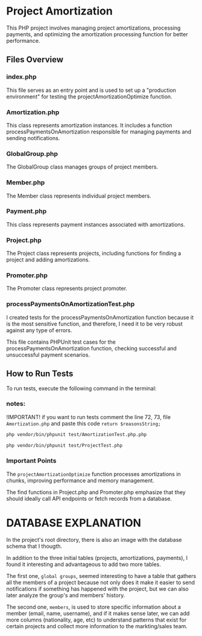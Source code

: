 # Project Amortization

This PHP project involves managing project amortizations, processing payments, and optimizing the amortization processing function for better performance.

## Files Overview
### index.php
This file serves as an entry point and is used to set up a "production environment" for testing the projectAmortizationOptimize function.

### Amortization.php
This class represents amortization instances. It includes a function processPaymentsOnAmortization responsible for managing payments and sending notifications.

### GlobalGroup.php
The GlobalGroup class manages groups of project members.

### Member.php
The Member class represents individual project members.

### Payment.php
This class represents payment instances associated with amortizations.

### Project.php
The Project class represents projects, including functions for finding a project and adding amortizations.

### Promoter.php
The Promoter class represents project promoter.

### 

### processPaymentsOnAmortizationTest.php
I created tests for the processPaymentsOnAmortization function because it is the most sensitive function, and therefore, I need it to be very robust against any type of errors.

This file contains PHPUnit test cases for the processPaymentsOnAmortization function, checking successful and unsuccessful payment scenarios.

## How to Run Tests
To run tests, execute the following command in the terminal:

### notes: 
!IMPORTANT! if you want to run tests comment the line 72, 73, file `Amortization.php` and paste this code `return $reasonsString;` 

```bash
php vendor/bin/phpunit test/AmortizationTest.php.php

php vendor/bin/phpunit test/ProjectTest.php
```

### Important Points

The `projectAmortizationOptimize` function processes amortizations in chunks, improving performance and memory management.

The find functions in Project.php and Promoter.php emphasize that they should ideally call API endpoints or fetch records from a database.


# DATABASE EXPLANATION
In the project's root directory, there is also an image with the database schema that I thougth. 

In addition to the three initial tables (projects, amortizations, payments), I found it interesting and advantageous to add two more tables.

The first one, `global groups`, seemed interesting to have a table that gathers all the members of a project because not only does it make it easier to send notifications if something has happened with the project, but we can also later analyze the group's and members' history.

The second one, `members`, is used to store specific information about a member (email, name, username), and if it makes sense later, we can add more columns (nationality, age, etc) to understand patterns that exist for certain projects and collect more information to the markting/sales team.
